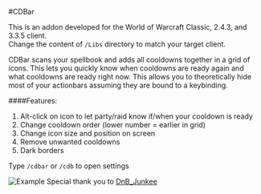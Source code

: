 #CDBar

This is an addon developed for the World of Warcraft Classic, 2.4.3, and 3.3.5 client.  
Change the content of `/Libs` directory to match your target client.

CDBar scans your spellbook and adds all cooldowns together in a grid of icons. This lets you quickly know when cooldowns are ready again and what cooldowns are ready right now.
This allows you to theoretically hide most of your actionbars assuming they are bound to a keybinding.

####Features:
1. Alt-click on icon to let party/raid know if/when your cooldown is ready
2. Change cooldown order (lower number = earlier in grid)
3. Change icon size and position on screen
4. Remove unwanted cooldowns
5. Dark borders


Type `/cdbar` or `/cdb` to open settings

[comment]: <> (![Example]&#40;https://media.forgecdn.net/attachments/765/508/ezgif.gif&#41;)
![Example](https://media.giphy.com/media/vFKqnCdLPNOKc/giphy.gif)
Special thank you to [DnB_Junkee](https://github.com/XiconQoo "XiconQoo")